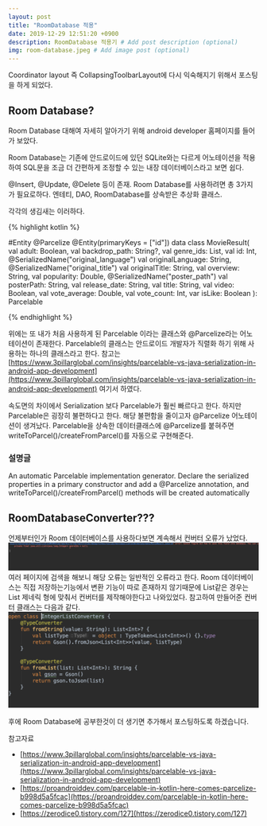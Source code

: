 ```yaml
---
layout: post
title: "RoomDatabase 적용"
date: 2019-12-29 12:51:20 +0900
description: RoomDatabase 적용기 # Add post description (optional)
img: room-database.jpeg # Add image post (optional)
---
```


Coordinator layout 즉 CollapsingToolbarLayout에 다시 익숙해지기 위해서 포스팅을 하게 되었다.

## Room Database?

Room Database 대해여 자세히 알아가기 위해 android developer 홈페이지를 들어가 보았다.

Room Database는 기존에 안드로이드에 있던 SQLite와는 다르게 어노테이션을 적용하여 SQL문을 조금 더 간편하게 조정할 수 있는 내장 데이터베이스라고 보면 쉽다.

@Insert, @Update, @Delete 등이 존재. Room Database를 사용하려면 총 3가지가 필요로하다. 엔테티, DAO, RoomDatabase를 상속받은 추상화 클래스.

각각의 생김새는 이러하다.

{% highlight kotlin %}

#Entity
@Parcelize
@Entity(primaryKeys = ["id"])
data class MovieResult(
val adult: Boolean,
val backdrop_path: String?,
val genre_ids: List<Int>,
val id: Int,
@SerializedName("original_language")
val originalLanguage: String,
@SerializedName("original_title")
val originalTitle: String,
val overview: String,
val popularity: Double,
@SerializedName("poster_path")
val posterPath: String,
val release_date: String,
val title: String,
val video: Boolean,
val vote_average: Double,
val vote_count: Int,
var isLike: Boolean
): Parcelable

{% endhighlight %}

위에는 또 내가 처음 사용하게 된 Parcelable 이라는 클래스와 @Parcelize라는 어노테이션이 존재한다. Parcelable의 클래스는 안드로이드 개발자가 직렬화 하기 위해 사용하는 하나의 클래스라고 한다.
참고는 [https://www.3pillarglobal.com/insights/parcelable-vs-java-serialization-in-android-app-development](https://www.3pillarglobal.com/insights/parcelable-vs-java-serialization-in-android-app-development) 여기서 하였다.

속도면의 차이에서 Serialization 보다 Parcelable가 훨씬 빠르다고 한다. 하지만 Parcelable은 굉장히 불편하다고 한다.
해당 불편함을 줄이고자 @Parcelize 어노테이션이 생겨났다. Parcelable을 상속한 데이터클래스에 @Parcelize를 붙혀주면 writeToParcel()/createFromParcel()를 자동으로 구현해준다.

### 설명글

An automatic Parcelable implementation generator. Declare the serialized properties in a primary constructor and add a @Parcelize annotation, and writeToParcel()/createFromParcel() methods will be created automatically

## RoomDatabaseConverter???

언제부터인가 Room 데이터베이스를 사용하다보면 계속해서 컨버터 오류가 났었다.
![컨버터오류](../assets/img/convertError.png)
여러 페이지에 검색을 해보니 해당 오류는 일반적인 오류라고 한다. Room 데이터베이스는 직접 저장하는기능에서 변환 기능이 따로 존재하지 않기때문에 List같은 경우는 List 제네릭 형에 맞춰서 컨버터를 제작해야한다고 나와있었다.
참고하여 만들어준 컨버터 클래스는 다음과 같다.
![컨버터 클래스](../assets/img/IntegerConvert.png)

후에 Room Database에 공부한것이 더 생기면 추가해서 포스팅하도록 하겠습니다.

참고자료

- [https://www.3pillarglobal.com/insights/parcelable-vs-java-serialization-in-android-app-development](https://www.3pillarglobal.com/insights/parcelable-vs-java-serialization-in-android-app-development)
- [https://proandroiddev.com/parcelable-in-kotlin-here-comes-parcelize-b998d5a5fcac](https://proandroiddev.com/parcelable-in-kotlin-here-comes-parcelize-b998d5a5fcac)
- [https://zerodice0.tistory.com/127](https://zerodice0.tistory.com/127)

